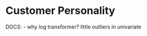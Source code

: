# Customer Personality















DOCS:
    - why log transformer? little outliers in univariate